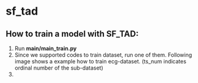 # sf_tad
## How to train a model with SF_TAD:
1. Run **main/main_train.py**
2. Since we supported codes to train dataset, run one of them. Following image shows a example how to train ecg-dataset. (ts_num indicates ordinal number of the sub-dataset)
3. 
